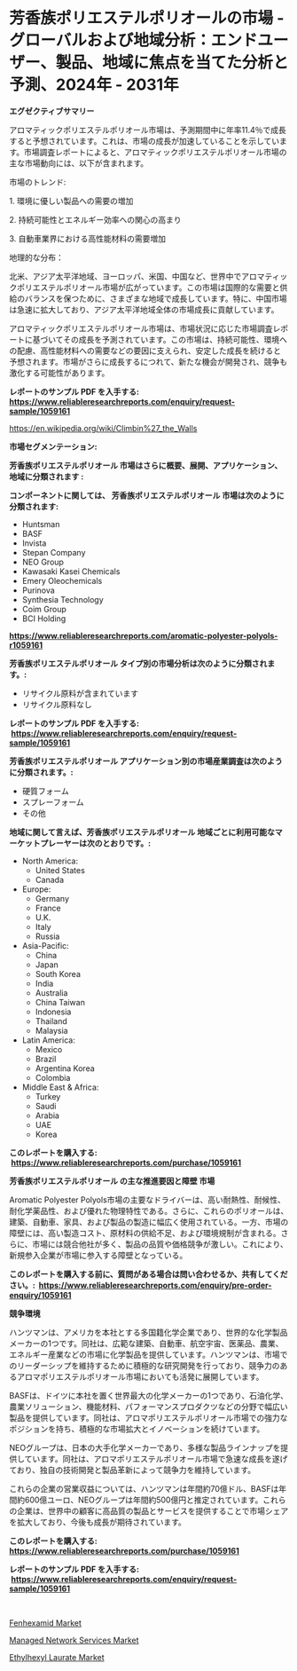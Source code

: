 <p><h1>芳香族ポリエステルポリオールの市場 - グローバルおよび地域分析：エンドユーザー、製品、地域に焦点を当てた分析と予測、2024年 - 2031年</h1></p><p><strong>エグゼクティブサマリー</strong></p>
<p><p>アロマティックポリエステルポリオール市場は、予測期間中に年率11.4％で成長すると予想されています。これは、市場の成長が加速していることを示しています。市場調査レポートによると、アロマティックポリエステルポリオール市場の主な市場動向には、以下が含まれます。</p><p>市場のトレンド:</p><p>1. 環境に優しい製品への需要の増加</p><p>2. 持続可能性とエネルギー効率への関心の高まり</p><p>3. 自動車業界における高性能材料の需要増加</p><p>地理的な分布：</p><p>北米、アジア太平洋地域、ヨーロッパ、米国、中国など、世界中でアロマティックポリエステルポリオール市場が広がっています。この市場は国際的な需要と供給のバランスを保つために、さまざまな地域で成長しています。特に、中国市場は急速に拡大しており、アジア太平洋地域全体の市場成長に貢献しています。</p><p>アロマティックポリエステルポリオール市場は、市場状況に応じた市場調査レポートに基づいてその成長を予測されています。この市場は、持続可能性、環境への配慮、高性能材料への需要などの要因に支えられ、安定した成長を続けると予想されます。市場がさらに成長するにつれて、新たな機会が開発され、競争も激化する可能性があります。</p></p>
<p><strong>レポートのサンプル PDF を入手する: <a href="https://www.reliableresearchreports.com/enquiry/request-sample/1059161">https://www.reliableresearchreports.com/enquiry/request-sample/1059161</a></strong></p>
<p><a href="https://en.wikipedia.org/wiki/Climbin%27_the_Walls">https://en.wikipedia.org/wiki/Climbin%27_the_Walls</a></p>
<p><strong>市場セグメンテーション:</strong></p>
<p><strong> 芳香族ポリエステルポリオール 市場はさらに概要、展開、アプリケーション、地域に分類されます :</strong></p>
<p><strong>コンポーネントに関しては、 芳香族ポリエステルポリオール 市場は次のように分類されます: &nbsp;</strong></p>
<p><ul><li>Huntsman</li><li>BASF</li><li>Invista</li><li>Stepan Company</li><li>NEO Group</li><li>Kawasaki Kasei Chemicals</li><li>Emery Oleochemicals</li><li>Purinova</li><li>Synthesia Technology</li><li>Coim Group</li><li>BCI Holding</li></ul></p>
<p><strong><a href="https://www.reliableresearchreports.com/aromatic-polyester-polyols-r1059161">https://www.reliableresearchreports.com/aromatic-polyester-polyols-r1059161</a></strong></p>
<p><strong> 芳香族ポリエステルポリオール タイプ別の市場分析は次のように分類されます。:</strong></p>
<p><ul><li>リサイクル原料が含まれています</li><li>リサイクル原料なし</li></ul></p>
<p><strong>レポートのサンプル PDF を入手する: &nbsp;<a href="https://www.reliableresearchreports.com/enquiry/request-sample/1059161">https://www.reliableresearchreports.com/enquiry/request-sample/1059161</a></strong></p>
<p><strong> 芳香族ポリエステルポリオール アプリケーション別の市場産業調査は次のように分類されます。:</strong></p>
<p><ul><li>硬質フォーム</li><li>スプレーフォーム</li><li>その他</li></ul></p>
<p><strong>地域に関して言えば、芳香族ポリエステルポリオール 地域ごとに利用可能なマーケットプレーヤーは次のとおりです。:</strong></p>
<p><ul>
    <li>
        North America:
        <ul>
            <li>United States</li>
            <li>Canada</li>
        </ul>
    </li>
    <li>
        Europe:
        <ul>
            <li>Germany</li>
            <li>France</li>
            <li>U.K.</li>
            <li>Italy</li>
            <li>Russia</li>
        </ul>
    </li>
    <li>
        Asia-Pacific:
        <ul>
            <li>China</li>
            <li>Japan</li>
            <li>South Korea</li>
            <li>India</li>
            <li>Australia</li>
            <li>China Taiwan</li>
            <li>Indonesia</li>
            <li>Thailand</li>
            <li>Malaysia</li>
        </ul>
    </li>
    <li>
        Latin America:
        <ul>
            <li>Mexico</li>
            <li>Brazil</li>
            <li>Argentina Korea</li>
            <li>Colombia</li>
        </ul>
    </li>
    <li>
        Middle East & Africa:
        <ul>
            <li>Turkey</li>
            <li>Saudi</li>
            <li>Arabia</li>
            <li>UAE</li>
            <li>Korea</li>
        </ul>
    </li>
    </ul></p>
<p><strong>このレポートを購入する: &nbsp;<a href="https://www.reliableresearchreports.com/purchase/1059161">https://www.reliableresearchreports.com/purchase/1059161</a></strong></p>
<p><strong>芳香族ポリエステルポリオール の主な推進要因と障壁 市場</strong></p>
<p><p>Aromatic Polyester Polyols市場の主要なドライバーは、高い耐熱性、耐候性、耐化学薬品性、および優れた物理特性である。さらに、これらのポリオールは、建築、自動車、家具、および製品の製造に幅広く使用されている。一方、市場の障壁には、高い製造コスト、原材料の供給不足、および環境規制が含まれる。さらに、市場には競合他社が多く、製品の品質や価格競争が激しい。これにより、新規参入企業が市場に参入する障壁となっている。</p></p>
<p><strong>このレポートを購入する前に、質問がある場合は問い合わせるか、共有してください。:&nbsp; <a href="https://www.reliableresearchreports.com/enquiry/pre-order-enquiry/1059161">https://www.reliableresearchreports.com/enquiry/pre-order-enquiry/1059161</a></strong></p>
<p><strong>競争環境</strong></p>
<p><p>ハンツマンは、アメリカを本社とする多国籍化学企業であり、世界的な化学製品メーカーの1つです。同社は、広範な建築、自動車、航空宇宙、医薬品、農業、エネルギー産業などの市場に化学製品を提供しています。ハンツマンは、市場でのリーダーシップを維持するために積極的な研究開発を行っており、競争力のあるアロマポリエステルポリオール市場においても活発に展開しています。</p><p>BASFは、ドイツに本社を置く世界最大の化学メーカーの1つであり、石油化学、農業ソリューション、機能材料、パフォーマンスプロダクツなどの分野で幅広い製品を提供しています。同社は、アロマポリエステルポリオール市場での強力なポジションを持ち、積極的な市場拡大とイノベーションを続けています。</p><p>NEOグループは、日本の大手化学メーカーであり、多様な製品ラインナップを提供しています。同社は、アロマポリエステルポリオール市場で急速な成長を遂げており、独自の技術開発と製品革新によって競争力を維持しています。</p><p>これらの企業の営業収益については、ハンツマンは年間約70億ドル、BASFは年間約600億ユーロ、NEOグループは年間約500億円と推定されています。これらの企業は、世界中の顧客に高品質の製品とサービスを提供することで市場シェアを拡大しており、今後も成長が期待されています。</p></p>
<p><strong>このレポートを購入する: &nbsp; <a href="https://www.reliableresearchreports.com/purchase/1059161">https://www.reliableresearchreports.com/purchase/1059161</a></strong></p>
<p><strong>レポートのサンプル PDF を入手する: &nbsp;<a href="https://www.reliableresearchreports.com/enquiry/request-sample/1059161">https://www.reliableresearchreports.com/enquiry/request-sample/1059161</a></strong><strong></strong></p>
<p>&nbsp;</p>
<p><p><a href="https://github.com/sydneyHley85/Market-Research-Report-List-1/blob/main/fenhexamid-market.md">Fenhexamid Market</a></p><p><a href="https://issuu.com/reportprime-2/docs/managed-network-services-market-size-2030.pptx">Managed Network Services Market</a></p><p><a href="https://github.com/JordyBecker/Market-Research-Report-List-1/blob/main/ethylhexyl-laurate-market.md">Ethylhexyl Laurate Market</a></p></p>